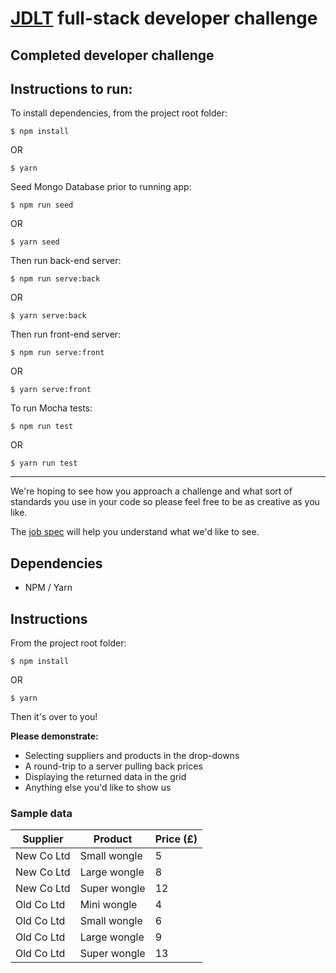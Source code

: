 # [JDLT](https://jdlt.co.uk) full-stack developer challenge

## Completed developer challenge
## Instructions to run:
To install dependencies, from the project root folder:
```
$ npm install
```
OR
```
$ yarn
```

Seed Mongo Database prior to running app:
```
$ npm run seed
```
OR
```
$ yarn seed
```

Then run back-end server:
```
$ npm run serve:back
```
OR
```
$ yarn serve:back
```

Then run front-end server:
```
$ npm run serve:front
```
OR
```
$ yarn serve:front
```

To run Mocha tests:
```
$ npm run test
```
OR
```
$ yarn run test
```
---

We're hoping to see how you approach a challenge and what sort of standards you use in your code so please feel free to be as creative as you like.

The [job spec](https://jdlt.co.uk/join/full-stack-developer) will help you understand what we'd like to see.

## Dependencies
* NPM / Yarn
## Instructions
From the project root folder:
```
$ npm install
```
OR
```
$ yarn
```
Then it's over to you!

**Please demonstrate:**
* Selecting suppliers and products in the drop-downs
* A round-trip to a server pulling back prices
* Displaying the returned data in the grid
* Anything else you'd like to show us

### Sample data

| Supplier    | Product      | Price (£) |
| ------------|--------------|-----------|
| New Co Ltd  | Small wongle | 5         |
| New Co Ltd  | Large wongle | 8         |
| New Co Ltd  | Super wongle | 12        |
| Old Co Ltd  | Mini wongle  | 4         |
| Old Co Ltd  | Small wongle | 6         |
| Old Co Ltd  | Large wongle | 9         |
| Old Co Ltd  | Super wongle | 13        |
